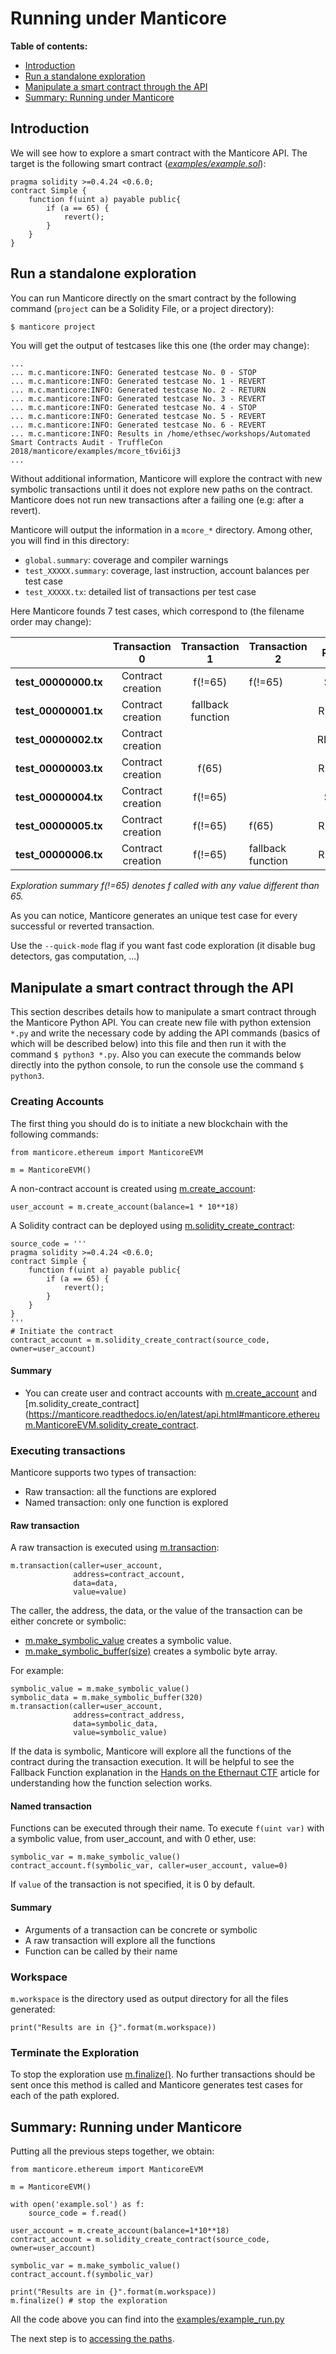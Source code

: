 # Running under Manticore

**Table of contents:**

- [Introduction](#introduction)
- [Run a standalone exploration](#run-a-standalone-exploration)
- [Manipulate a smart contract through the API](#manipulate-a-smart-contract-through-the-api)
- [Summary: Running under Manticore](#summary-running-under-manticore)


## Introduction

We will see how to explore a smart contract with the Manticore API. The target is the following smart contract (*[examples/example.sol](./examples/example.sol)*):

```Solidity
pragma solidity >=0.4.24 <0.6.0;
contract Simple {
    function f(uint a) payable public{
        if (a == 65) {
            revert();
        }
    }
}
```

## Run a standalone exploration

You can run Manticore directly on the smart contract by the following command (`project` can be a Solidity File, or a project directory):

```bash
$ manticore project
```


You will get the output of testcases like this one (the order may change):

```
...
... m.c.manticore:INFO: Generated testcase No. 0 - STOP
... m.c.manticore:INFO: Generated testcase No. 1 - REVERT
... m.c.manticore:INFO: Generated testcase No. 2 - RETURN
... m.c.manticore:INFO: Generated testcase No. 3 - REVERT
... m.c.manticore:INFO: Generated testcase No. 4 - STOP
... m.c.manticore:INFO: Generated testcase No. 5 - REVERT
... m.c.manticore:INFO: Generated testcase No. 6 - REVERT
... m.c.manticore:INFO: Results in /home/ethsec/workshops/Automated Smart Contracts Audit - TruffleCon 2018/manticore/examples/mcore_t6vi6ij3
...
```

Without additional information, Manticore will explore the contract with new symbolic
transactions until it does not explore new paths on the contract. Manticore does not run new transactions after a failing one (e.g: after a revert).

Manticore will output the information in a `mcore_*` directory. Among other, you will find in this directory:

 - `global.summary`: coverage and compiler warnings
 - `test_XXXXX.summary`: coverage, last instruction, account balances per test case
 - `test_XXXXX.tx`: detailed list of transactions per test case

Here Manticore founds 7 test cases, which correspond to (the filename order may change):

|                  |    Transaction 0   |   Transaction 1   |  Transaction 2    | Result |
|:----------------:|:------------------:|:-----------------:|-------------------|:------:|
| **test_00000000.tx** | Contract  creation | f(!=65)           |  f(!=65)          | STOP |
| **test_00000001.tx** | Contract  creation | fallback function             |                   | REVERT |
| **test_00000002.tx** | Contract  creation |                   |                   | RETURN |
| **test_00000003.tx** | Contract  creation | f(65)             |                   | REVERT   |
| **test_00000004.tx** | Contract  creation | f(!=65)           |                   | STOP |
| **test_00000005.tx** | Contract  creation | f(!=65)           | f(65)             | REVERT   |
| **test_00000006.tx** | Contract  creation | f(!=65)           | fallback function             | REVERT   |

_Exploration summary f(!=65) denotes f called with any value different than 65._

As you can notice, Manticore generates an unique test case for every successful or reverted transaction.

Use the `--quick-mode` flag if you want fast code exploration (it disable bug detectors, gas computation, ...)


## Manipulate a smart contract through the API

This section describes details how to manipulate a smart contract through the Manticore Python API. You can create new file with python extension ```*.py``` and write the necessary code by adding the API commands (basics of which will be described below) into this file and then run it with the command ```$ python3 *.py```. Also you can execute the commands below directly into the python console, to run the console use the command ```$ python3```.

### Creating Accounts

The first thing you should do is to initiate a new blockchain with the following commands:

```python3
from manticore.ethereum import ManticoreEVM

m = ManticoreEVM()
```

A non-contract account is created using [m.create_account](https://manticore.readthedocs.io/en/latest/api.html#manticore.ethereum.ManticoreEVM.create_account):

```python3
user_account = m.create_account(balance=1 * 10**18)
```

A Solidity contract can be deployed using [m.solidity_create_contract](https://manticore.readthedocs.io/en/latest/api.html#manticore.ethereum.ManticoreEVM.solidity_create_contract):

```python3
source_code = '''
pragma solidity >=0.4.24 <0.6.0;
contract Simple {
    function f(uint a) payable public{
        if (a == 65) {
            revert();
        }
    }
}
'''
# Initiate the contract
contract_account = m.solidity_create_contract(source_code, owner=user_account)
```

#### Summary

- You can create user and contract accounts with [m.create_account](https://manticore.readthedocs.io/en/latest/api.html#manticore.ethereum.ManticoreEVM.create_account) and [m.solidity_create_contract](https://manticore.readthedocs.io/en/latest/api.html#manticore.ethereum.ManticoreEVM.solidity_create_contract.

### Executing transactions

Manticore supports two types of transaction:

- Raw transaction: all the functions are explored
- Named transaction: only one function is explored

#### Raw transaction

A raw transaction is executed using [m.transaction](https://manticore.readthedocs.io/en/latest/api.html#manticore.ethereum.ManticoreEVM.transaction):

```python3
m.transaction(caller=user_account,
              address=contract_account,
              data=data,
              value=value)
```

The caller, the address, the data, or the value of the transaction can be either concrete or symbolic:

- [m.make_symbolic_value](https://manticore.readthedocs.io/en/latest/api.html#manticore.ethereum.ManticoreEVM.make_symbolic_value) creates a symbolic value.
- [m.make_symbolic_buffer(size)](https://manticore.readthedocs.io/en/latest/api.html#manticore.ethereum.ManticoreEVM.make_symbolic_buffer) creates a symbolic byte array.

For example:

```python3
symbolic_value = m.make_symbolic_value()
symbolic_data = m.make_symbolic_buffer(320)
m.transaction(caller=user_account,
              address=contract_address,
              data=symbolic_data,
              value=symbolic_value)
```

If the data is symbolic, Manticore will explore all the functions of the contract during the transaction execution. It will be helpful to see the Fallback Function explanation in the [Hands on the Ethernaut CTF](https://blog.trailofbits.com/2017/11/06/hands-on-the-ethernaut-ctf/) article for understanding how the function selection works.

#### Named transaction

Functions can be executed through their name.
To execute `f(uint var)` with a symbolic value, from user_account, and with 0 ether, use:

```python3
symbolic_var = m.make_symbolic_value()
contract_account.f(symbolic_var, caller=user_account, value=0)
```

If `value` of the transaction is not specified, it is 0 by default.

#### Summary

- Arguments of a transaction can be concrete or symbolic
- A raw transaction will explore all the functions
- Function can be called by their name


### Workspace

`m.workspace` is the directory used as output directory for all the files generated:

```python3
print("Results are in {}".format(m.workspace))
```

### Terminate the Exploration

To stop the exploration use [m.finalize()](https://manticore.readthedocs.io/en/latest/api.html#manticore.ethereum.ManticoreEVM.finalize). No further transactions should be sent once this method is called and Manticore generates test cases for each of the path explored.

## Summary: Running under Manticore

Putting all the previous steps together, we obtain:

```python3
from manticore.ethereum import ManticoreEVM

m = ManticoreEVM()

with open('example.sol') as f:
    source_code = f.read()

user_account = m.create_account(balance=1*10**18)
contract_account = m.solidity_create_contract(source_code, owner=user_account)

symbolic_var = m.make_symbolic_value()
contract_account.f(symbolic_var)

print("Results are in {}".format(m.workspace))
m.finalize() # stop the exploration
```

All the code above you can find into the [examples/example_run.py](./examples/example_run.py)

The next step is to [accessing the paths](./getting-throwing-paths.md).
